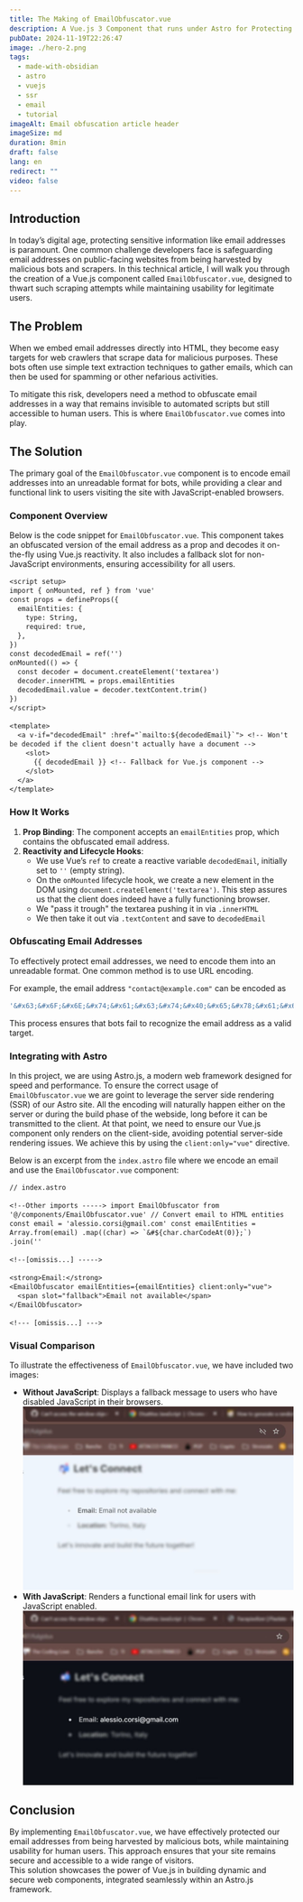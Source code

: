 ```yaml
---
title: The Making of EmailObfuscator.vue
description: A Vue.js 3 Component that runs under Astro for Protecting Email Addresses from Scrapers
pubDate: 2024-11-19T22:26:47
image: ./hero-2.png
tags:
  - made-with-obsidian
  - astro
  - vuejs
  - ssr
  - email
  - tutorial
imageAlt: Email obfuscation article header
imageSize: md
duration: 8min
draft: false
lang: en
redirect: ""
video: false
---
```

## Introduction

In today’s digital age, protecting sensitive information like email addresses is paramount. One common challenge developers face is safeguarding
email addresses on public-facing websites from being harvested by malicious bots and scrapers. In this technical article, I will walk you
through the creation of a Vue.js component called `EmailObfuscator.vue`, designed to thwart such scraping attempts while maintaining usability
for legitimate users.

## The Problem

When we embed email addresses directly into HTML, they become easy targets for web crawlers that scrape data for malicious purposes. These bots often use simple text extraction techniques to gather emails, which can then be used for spamming or other nefarious activities.

To mitigate this risk, developers need a method to obfuscate email addresses in a way that remains invisible to automated scripts but still accessible to human users. This is where `EmailObfuscator.vue` comes into play.

## The Solution

The primary goal of the `EmailObfuscator.vue` component is to encode email addresses into an unreadable format for bots, while providing a clear
and functional link to users visiting the site with JavaScript-enabled browsers.

### Component Overview

Below is the code snippet for `EmailObfuscator.vue`. This component takes an obfuscated version of the email address as a prop and decodes it
on-the-fly using Vue.js reactivity. It also includes a fallback slot for non-JavaScript environments, ensuring accessibility for all users.

```vue
<script setup>
import { onMounted, ref } from 'vue'
const props = defineProps({
  emailEntities: {
    type: String,
    required: true,
  },
})
const decodedEmail = ref('')
onMounted(() => {
  const decoder = document.createElement('textarea')
  decoder.innerHTML = props.emailEntities
  decodedEmail.value = decoder.textContent.trim()
})
</script>

<template>
  <a v-if="decodedEmail" :href="`mailto:${decodedEmail}`"> <!-- Won't be decoded if the client doesn't actually have a document -->
    <slot>
      {{ decodedEmail }} <!-- Fallback for Vue.js component -->
    </slot>
  </a>
</template>
```
### How It Works

1. **Prop Binding**: The component accepts an `emailEntities` prop, which contains the obfuscated email address.
2. **Reactivity and Lifecycle Hooks**:
   - We use Vue’s `ref` to create a reactive variable `decodedEmail`, initially set to `''` (empty string).
   - On the `onMounted` lifecycle hook, we create a new element in the DOM using  `document.createElement('textarea')`. This step assures us that the client does indeed have a fully functioning browser.
   - We "pass it trough" the textarea pushing it in via `.innerHTML` 
   - We then take it out via `.textContent` and save to `decodedEmail`

### Obfuscating Email Addresses

To effectively protect email addresses, we need to encode them into an unreadable format. One common method is to use URL encoding.

For example, the email address `"contact@example.com"` can be encoded as

```js
'&#x63;&#x6F;&#x6E;&#x74;&#x61;&#x63;&#x74;&#x40;&#x65;&#x78;&#x61;&#x6D;&#x70;&#x6C;&#x65;&#x2E;&#x63;&#x6F;&#x6D;'
```

This process ensures that bots fail to recognize the email address as a valid target.

### Integrating with Astro

In this project, we are using Astro.js, a modern web framework designed for speed and performance.
To ensure the correct usage of `EmailObfuscator.vue` we are goint to leverage the server side rendering (SSR) of our Astro site.
All the encoding will naturally happen either on the server or during the build phase of the webside, long before it can be transmitted to the client.
At that point, we need to ensure our Vue.js component only renders on the client-side, avoiding potential server-side rendering issues. We achieve this by using the `client:only="vue"` directive.

Below is an excerpt from the `index.astro` file where we encode an email and use the `EmailObfuscator.vue` component:
```astro
// index.astro

<!--Other imports -----> import EmailObfuscator from '@/components/EmailObfuscator.vue' // Convert email to HTML entities
const email = 'alessio.corsi@gmail.com' const emailEntities = Array.from(email) .map((char) => `&#${char.charCodeAt(0)};`)
.join(''

<!--[omissis...] ----->

<strong>Email:</strong>
<EmailObfuscator emailEntities={emailEntities} client:only="vue">
  <span slot="fallback">Email not available</span>
</EmailObfuscator>

<!--- [omissis...] --->

```

### Visual Comparison

To illustrate the effectiveness of `EmailObfuscator.vue`, we have included two images:

- **Without JavaScript**: Displays a fallback message to users who have disabled JavaScript in their browsers.![Email Address Without JavaScript](h.jpg)
- **With JavaScript**: Renders a functional email link for users with JavaScript enabled.![Email Address With JavaScript](v.jpg)

## Conclusion

By implementing `EmailObfuscator.vue`, we have effectively protected our email addresses from being harvested by malicious bots, while maintaining usability for human users. This approach ensures that your site remains secure and accessible to a wide range of visitors.  
This solution showcases the power of Vue.js in building dynamic and secure web components, integrated seamlessly within an Astro.js framework.